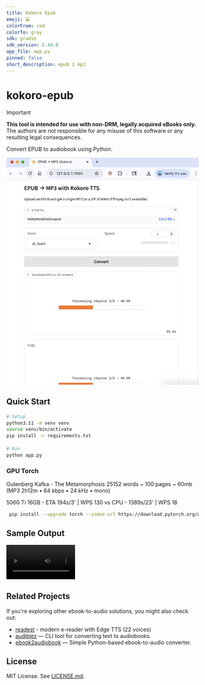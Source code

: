 ```yaml
---
title: Kokoro Epub
emoji: 💻
colorFrom: red
colorTo: gray
sdk: gradio
sdk_version: 5.44.0
app_file: app.py
pinned: false
short_description: epub 2 mp3
---
```


# kokoro-epub

> [!IMPORTANT]
**This tool is intended for use with non-DRM, legally acquired eBooks only.** <br>
The authors are not responsible for any misuse of this software or any resulting legal consequences. <br>

Convert EPUB to audiobook using Python.

![Screenshot](public/20250826.png)

## Quick Start

```bash
# Setup
python3.11 -m venv venv
source venv/bin/activate
pip install -r requirements.txt

# Run
python app.py
```

### GPU Torch

Gutenberg Kafka - The Metamorphosis 25152 words ~ 100 pages ~ 60mb (MP3 2h12m • 64 kbps • 24 kHz • mono)

5060 Ti 16GB - ETA 194s/3' | WPS 130
vs
CPU - 1389s/23' | WPS 18

```bash
 pip install --upgrade torch --index-url https://download.pytorch.org/whl/cu128
```

## Sample Output

<video src='https://github.com/user-attachments/assets/cd229d05-e59a-4e91-becf-4b3de1859607
' width=180></video>

## Related Projects

If you're exploring other ebook-to-audio solutions, you might also check out:  
- [readest](https://github.com/readest/readest) - modern e-reader with Edge TTS (22 voices)
- [audiblez](https://github.com/santinic/audiblez) — CLI tool for converting text to audiobooks.  
- [ebook2audiobook](https://github.com/DrewThomasson/ebook2audiobook) — Simple Python-based ebook-to-audio converter.  

## License

MIT License. See [LICENSE.md](./LICENSE.md).
